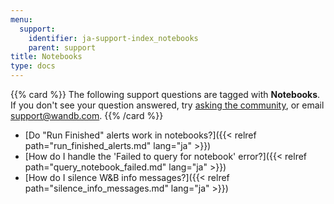 ```yaml
---
menu:
  support:
    identifier: ja-support-index_notebooks
    parent: support
title: Notebooks
type: docs
---
```


{{% card %}}
The following support questions are tagged with <b>Notebooks</b>. If you don't see 
your question answered, try [asking the community](https://community.wandb.ai/), 
or email [support@wandb.com](mailto:support@wandb.com).
{{% /card %}}

- [Do "Run Finished" alerts work in notebooks?]({{< relref path="run_finished_alerts.md" lang="ja" >}})
- [How do I handle the 'Failed to query for notebook' error?]({{< relref path="query_notebook_failed.md" lang="ja" >}})
- [How do I silence W&B info messages?]({{< relref path="silence_info_messages.md" lang="ja" >}})